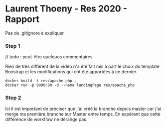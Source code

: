 # Laurent Thoeny - Res 2020 - Rapport

Pas de .gitignore à expliquer

### Step 1

// todo : peut-être quelques commentaires

Rien de très différent de la vidéo n'a été fait mis à part le choix du template Boostrap et les modifications qui ont été apportées à ce dernier.

```
docker build -t res/apache_php .
docker run -p 9090:80 -d --name landingPage res/apache_php
```

### Step 2

Ici il est important de préciser que j'ai créé la branche depuis master car j'ai merge ma première branche sur Master entre temps. En espérant que cette différence de workflow ne dérange pas.

